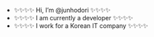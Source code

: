- ✨✨✨✨ Hi, I’m @junhodori ✨✨✨✨
- ✨✨✨✨ I am currently a developer ✨✨✨✨
- ✨✨✨✨ I work for a Korean IT company ✨✨✨✨
